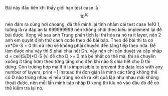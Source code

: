 Bài này đầu tiên khi thấy giới hạn test case là $$10^10$$ nên đâm ra cũng hơi choáng, đã thế mình lại tính nhầm cái test case 1e10 1, tưởng là ra đáp án là 999999999 nên không chơi theo kiểu implement lại đề bài được. Xong về sau anh Trung phân tích lại thì hóa ra nó ra ít layer, nên 2 anh em quyết định thử cách code theo đề bài bảo. Theo đề bài thì ta có xn*Dn-S = 0 thì dữ liệu sẽ không phải chuyển đến tâng tiếp theo nữa. Để làm được như vậy thì S phải chia hết Dn. Vậy nên chỉ cần duyệt và cập nhập d = ceil(S/D)*D-S (vì để cho D >= 0 mà bé nhất có thể mà, thì sẽ chuyển xuống ít tầng hơn) theo từng tầng cho đến khi nào S chia hết cho D thì dừng. Còn trường hợp mà If it is impossible to prevent the data loss with any number of layers, print −1 instead thì đơn giản là mình các tầng không thể có D nào trùng nhau vì nếu trùng nó sẽ ra kết quả lặp như nhau mãi không thoát được, nên mỗi lần mình cập nhập D xong thì lưu nó vào đâu đó để có thể kiểm tra lại nó.

